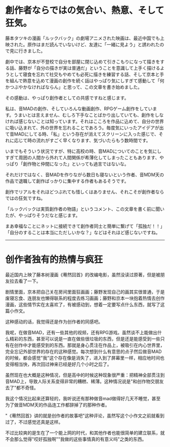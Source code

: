 創作者ならではの気合い、熱意、そして狂気。
==========

藤本タツキの漫画「ルックバック」の劇場アニメされた映画は、最近中国でも上映された。原作はまだ読んでいないけど、友達に「一緒に見よう」と誘われたので見に行きました。

劇中では、京本が不登校で自分を部屋に閉じ込めて引きこもりになって描きをする話、藤野が「自分の描きが実は普通だ」ということを意識して上手く描けるようとして寝食を忘れて社交もやめても必死に描きを練習する話、そして京本と手を組んで熱意を込めて漫画の創作を続く話はやっぱり気にしすぎて感動して「何かつぶやかなければならん」と思って、この文章を書き始めました。

その感動は、やっぱり創作者としての共感ですねと感じます。

私は、音MADの創作、そしていろんな動画創作、RPGゲーム創作をしています。うまいとは言えません、むしろ下手なことばかり出していても、創作をしなければ感じないことは知っています。それはこころを作品に込めて、自分の世界に吸い込まれて、外の世界を忘れることであろう。毎度気にいったアイデアが出て音MADにしてる時、「私」という存在が消えてスクリーンに入った感じで、それに応じて時の流れがすごく早くなります、気づいたらもう数時間です。

いまでもそういう状況ですが、特に高校の時、音MADについてのことを気にしすぎて周囲の人間から外れて人間関係が希薄化してしまったこともあります、やっぱり「創作物と仲間になった」といっても過言ではないな。

それだけではなく、音MADを作りながら数日も寝ないという作者、音MDM天の作品で退職して創作ばっかりに集中する作者もあるそうです。

創作でリアルをそれほどつぶれても惜しくはありません、それこそが創作者ならではの狂気ですね。

「ルックバックは実質創作者の物語」というコメント、この文章を書く前に聞いたが、やっぱりそうだなと感じます。

まあ幸福なことにネットに接続できて創作者同士と簡単に繋げて「孤独だ！！」「自分のすることは本当にただしいかな？」などはそれほど感じないですね。

----------

创作者独有的热情与疯狂
=======

最近国内上映了藤本树漫画《蓦然回首》的改编电影，虽然没读过原著，但是被朋友拉去看了一下。

剧情里面，京本把自己关在房间里面狂画画；藤野发现自己的画其实很普通，于是废寝忘食、连朋友也懒得联系的程度去练习画画；藤野和京本一块抱着热情去创作漫画，这些情节实在太喜欢了，有被感动到，想着一定要写点什么东西，就写了这篇小作文。

这种感动的话，我觉得还是作为创作者的同感吧。

我呢，在做音MAD，还有一些其他的视频，还有RPG游戏。虽然谈不上能做出什么精彩的东西，甚至可以说是一直在做些很垃圾的东西，但是还是能感受到一些只有在创作中才能感受到的东西。那就是身心贯注在作品上，被吸引在内心世界里，完全忘记外部世界的存在的这种感觉。每次想到什么有意思的点子然后做音MAD的时候，都会感觉"我"这个存在像是消失了，进入到了屏幕里一样，相应地时间也变得相当快，再次回过神来已经是好几个小时之后了。

虽然现在也大概是这种情况，但是高中的时候这种现象很严重：把精神全部贯注到音MAD上，导致人际关系变得非常的糟糕、稀薄。这种情况说是"和创作物交朋友去了"都不奇怪。

我这个情况比起来还算轻的，我听说还有那种做音mad做得好几天不睡觉，甚至为了做音MDM天的作品连工作都辞掉了的那种作者。

"《蓦然回首》讲的就是创作者的故事吧"这种评论，虽然写这个小作文之前就看到过了，不过感觉还真是这样。

不过比较爽的是生在了一个能上网的时代，和其他作者也能很简单的建立联系，就不会那么觉得"哎好孤独啊""我做的这些事情真的有意义吗"之类的东西。